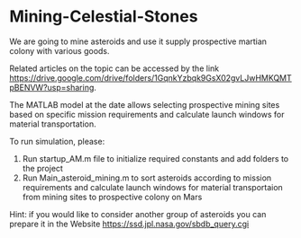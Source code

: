 # Mining-Celestial-Stones

We are going to mine asteroids and use it supply prospective martian colony with various goods.

Related articles on the topic can be accessed by the link https://drive.google.com/drive/folders/1GqnkYzbqk9GsX02gvLJwHMKQMTpBENVW?usp=sharing.

The MATLAB model at the date allows selecting prospective mining sites based on specific mission requirements and calculate launch windows for material transportation. 

To run simulation, please:
1. Run startup_AM.m file to initialize required constants and add folders to the project
2. Run Main_asteroid_mining.m to sort asteroids according to mission requirements and calculate launch windows for material transportaion from mining sites to prospective colony on Mars

Hint: if you would like to consider another group of asteroids you can prepare it in the Website https://ssd.jpl.nasa.gov/sbdb_query.cgi
